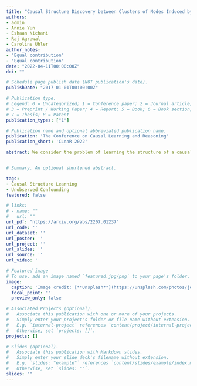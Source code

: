 ```yaml
---
title: "Causal Structure Discovery between Clusters of Nodes Induced by Latent Factors"
authors:
- admin
- Annie Yun
- Eshaan Nichani
- Raj Agrawal
- Caroline Uhler
author_notes:
- "Equal contribution"
- "Equal contribution"
date: "2022-04-11T00:00:00Z"
doi: ""

# Schedule page publish date (NOT publication's date).
publishDate: "2017-01-01T00:00:00Z"

# Publication type.
# Legend: 0 = Uncategorized; 1 = Conference paper; 2 = Journal article;
# 3 = Preprint / Working Paper; 4 = Report; 5 = Book; 6 = Book section;
# 7 = Thesis; 8 = Patent
publication_types: ["1"]

# Publication name and optional abbreviated publication name.
publication: 'The Conference on Causal Learning and Reasoning'
publication_short: 'CLeaR 2022'

abstract: We consider the problem of learning the structure of a causal directed acyclic graph (DAG) model in the presence of latent variables. We define "latent factor causal models" (LFCMs) as a restriction on causal DAG models with latent variables, which are composed of clusters of observed variables that share the same latent parent and connections between these clusters given by edges pointing from the observed variables to latent variables. LFCMs are motivated by gene regulatory networks, where regulatory edges, corresponding to transcription factors, connect spatially clustered genes. We show identifiability results on this model and design a consistent three-stage algorithm that discovers clusters of observed nodes, a partial ordering over clusters, and finally, the entire structure over both observed and latent nodes. We evaluate our method in a synthetic setting, demonstrating its ability to almost perfectly recover the ground truth clustering even at relatively low sample sizes, as well as the ability to recover a significant number of the edges from observed variables to latent factors. Finally, we apply our method in a semi-synthetic setting to protein mass spectrometry data with a known ground truth network, and achieve almost perfect recovery of the ground truth variable clusters.


# Summary. An optional shortened abstract. 

tags:
- Causal Structure Learning
- Unobserved Confounding
featured: false

# links:
# - name: ""
#   url: ""
url_pdf: "https://arxiv.org/abs/2207.01237" 
url_code: ''
url_dataset: ''
url_poster: ''
url_project: ''
url_slides: ''
url_source: ''
url_video: ''

# Featured image
# To use, add an image named `featured.jpg/png` to your page's folder. 
image:
  caption: 'Image credit: [**Unsplash**](https://unsplash.com/photos/jdD8gXaTZsc)'
  focal_point: ""
  preview_only: false

# Associated Projects (optional).
#   Associate this publication with one or more of your projects.
#   Simply enter your project's folder or file name without extension.
#   E.g. `internal-project` references `content/project/internal-project/index.md`.
#   Otherwise, set `projects: []`.
projects: []

# Slides (optional).
#   Associate this publication with Markdown slides.
#   Simply enter your slide deck's filename without extension.
#   E.g. `slides: "example"` references `content/slides/example/index.md`.
#   Otherwise, set `slides: ""`.
slides: "" 
---
```


